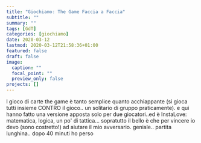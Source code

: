 ```yaml
---
title: "Giochiamo: The Game Faccia a Faccia"
subtitle: ""
summary: ""
tags: [GdT]
categories: [giochiamo]
date: 2020-03-12
lastmod: 2020-03-12T21:58:36+01:00
featured: false
draft: false
image:
  caption: ""
  focal_point: ""
  preview_only: false
projects: []
---
```


l gioco di carte the game è tanto semplice quanto acchiappante (si gioca tutti insieme CONTRO il gioco.. un solitario di gruppo praticamente). e qui hanno fatto una versione apposta solo per due giocatori..ed è InstaLove: matematica, logica, un po' di tattica... sopratutto il bello è che per vincere io devo (sono costretto!) ad aiutare il mio avversario. geniale.. partita lunghina.. dopo 40 minuti ho perso